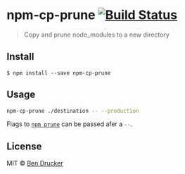 # npm-cp-prune [![Build Status](https://travis-ci.org/bendrucker/npm-cp-prune.svg?branch=master)](https://travis-ci.org/bendrucker/npm-cp-prune)

> Copy and prune node_modules to a new directory


## Install

```
$ npm install --save npm-cp-prune
```


## Usage

```sh
npm-cp-prune ./destination -- --production
```

Flags to [`npm prune`](https://docs.npmjs.com/cli/prune) can be passed afer a `--`.


## License

MIT © [Ben Drucker](http://bendrucker.me)
